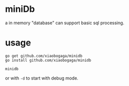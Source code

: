 # miniDb

a in memory "database" can support basic sql processing.

# usage

```shell
go get github.com/xiaobogaga/minidb
go install github.com/xiaobogaga/minidb
```

```shell
minidb
```

or with `-d` to start with debug mode.